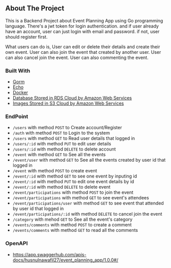 ## About The Project
This is a Backend Project about Event Planning App using Go programming language.
There's a jwt token for login authentication. and if user already have an account, user can just login with email and password. if not, user should register first.

What users can do is, User can edit or delete their details and create their own event.
User can also join the event that created by another user.
User can also cancel join the event.
User can also commenting the event.


### Built With
* [Gorm](https://gorm.io/)
* [Echo](https://echo.labstack.com/)
* [Docker](https://www.docker.com/)
* [Database Stored in RDS Cloud by Amazon Web Services](https://aws.amazon.com/id/?nc2=h_lg)
* [Images Stored in S3 Cloud by Amazon Web Services](https://aws.amazon.com/id/?nc2=h_lg)

### EndPoint
* `/users` with method `POST` to Create account/Register
* `/auth` with method `POST` to Login to the system
* `/users` with method `GET` to Read user details that logged in
* `/users/:id` with method `PUT` to edit user details
* `/users/:id` with method `DELETE` to delete account
* `/event` with method `GET` to See all the events
* `/event/user` with method `GET` to See all the events created by user id that logged in
* `/event` with method `POST` to create event
* `/event/:id` with method `GET` to see one event by inputing id
* `/event/:id` with method `PUT` to edit one event details by id
* `/event/:id` with method `DELETE` to delete event
* `/event/participations` with method `POST` to join the event
* `/event/participations` with method `GET` to see event's attendees
* `/event/participations/user` with method `GET` to see event that attended by user id that logged in
* `/event/participations/:id` with method `DELETE` to cancel join the event
* `/category` with mehod `GET` to See all the event's category
* `/events/comments` with method `POST` to create a comment
* `/events/comments` with method `GET` to read all the comments


### OpenAPI
* https://app.swaggerhub.com/apis-docs/husnulnawafil27/event_planning_app/1.0.0#/
